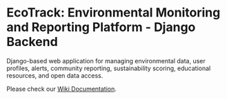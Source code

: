 # EcoTrack: Environmental Monitoring and Reporting Platform - Django Backend

Django-based web application for managing environmental data, user profiles, alerts, community reporting, sustainability scoring, educational resources, and open data access.

Please check our [Wiki Documentation](https://github.com/eyadalhasan/AdvanceSoftware/wiki).
